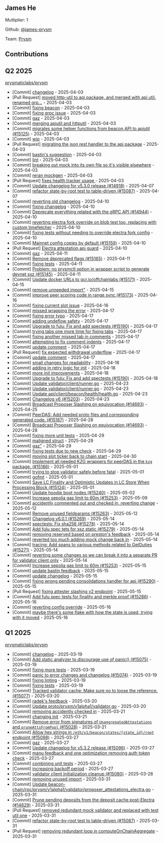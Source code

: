 
## James He
Multiplier: 1

Github: [@james-prysm](https://github.com/james-prysm)

Team: [Prysm](https://github.com/Prysmaticlabs/Prysm/pulls?q=author%3Ajames-prysm)

## Contributions

## Q2 2025


[prysmaticlabs/prysm](https://github.com/prysmaticlabs/prysm)
* [Commit] [changelog](https://github.com/prysmaticlabs/prysm/commit/b6e43638a35465f7a93c19834ad1c14790fb5d60) - 2025-04-03
* [Pull Request] [moved http-util to api package, and merged with api util. renamed grp…](https://github.com/prysmaticlabs/prysm/pull/15128) - 2025-04-03
* [Commit] [fixing beacon](https://github.com/prysmaticlabs/prysm/commit/9470fc6e954fdf023e3faeffe6ab3bdfe4dbfba0) - 2025-04-03
* [Commit] [fixing grpc issue](https://github.com/prysmaticlabs/prysm/commit/e88b611aeb68044f7d42490c741e1b47477e6e62) - 2025-04-03
* [Commit] [gaz](https://github.com/prysmaticlabs/prysm/commit/ed5443fab0df03335f6edea63f8e8a92ee6d2f4b) - 2025-04-03
* [Commit] [merging apiutil and httputil](https://github.com/prysmaticlabs/prysm/commit/6168cdc135d9e6f07b8c14983800234cc01e5c0e) - 2025-04-03
* [Commit] [migrates some helper functions from beacon API to apiutil (#15125)](https://github.com/prysmaticlabs/prysm/commit/4a1c627f6fc92e9b0df7eb4c956240b16aa455b8) - 2025-04-03
* [Commit] [wip](https://github.com/prysmaticlabs/prysm/commit/fe2fd9fe676ddfb2cdcf2071c9b25b078fb35f6d) - 2025-04-03
* [Pull Request] [migrating the json rest handler to the api package](https://github.com/prysmaticlabs/prysm/pull/15127) - 2025-04-03
* [Commit] [bastin's suggestion](https://github.com/prysmaticlabs/prysm/commit/db29d4794820e4652226f2ec5610b4a09293cd16) - 2025-04-03
* [Commit] [lint](https://github.com/prysmaticlabs/prysm/commit/faba5a0ad62362cce5d2cda0e6a2986bf2a96c47) - 2025-04-03
* [Commit] [breaking out mock into its own file so it's visible elsewhere](https://github.com/prysmaticlabs/prysm/commit/80461016143cacea87932243d3d240bafe2aef01) - 2025-04-03
* [Commit] [reran mockgen](https://github.com/prysmaticlabs/prysm/commit/d7b5cee44575910a93f3a33c6f9c83695ef50ef2) - 2025-04-03
* [Pull Request] [fixes health tracker usage ](https://github.com/prysmaticlabs/prysm/pull/15126) - 2025-04-03
* [Commit] [Update changelog for v5.3.0 release (#14918)](https://github.com/prysmaticlabs/prysm/commit/66878deb2c902ddaba29f5e8958dee78c1480390) - 2025-04-07
* [Commit] [refactor state-by-root test to table-driven (#15087)](https://github.com/prysmaticlabs/prysm/commit/1b65e000963be3ab6615be861385617e64b95f43) - 2025-04-07
* [Commit] [reverting old changelog](https://github.com/OffchainLabs/prysm/commit/ee564d506789b6f443fa420fc76f30d01dac4e41) - 2025-04-10
* [Commit] [fixing changelog](https://github.com/OffchainLabs/prysm/commit/16af4e15c32ae8dc2c5228c175c97b70a07915b0) - 2025-04-10
* [Commit] [Deprecate everything related with the gRPC API (#14944)](https://github.com/OffchainLabs/prysm/commit/9d1750ce8682af23822350be8d6a3ae1d9d28f9a) - 2025-04-10
* [Commit] [reverting electra fork override on blob test too, replacing with custom timefetcher](https://github.com/OffchainLabs/prysm/commit/ac827ed8ba873b7a8d84936c0979bac1f3cf6e0a) - 2025-04-10
* [Commit] [fixing tests without needing to override electra fork config](https://github.com/OffchainLabs/prysm/commit/7df3c7f0655d9890ad9e6c9d7ae027f711f95c39) - 2025-04-10
* [Commit] [Mainnet config copies by default (#15159)](https://github.com/OffchainLabs/prysm/commit/e20420aa87f4f0182beb1af1c3641d770951efa3) - 2025-04-10
* [Pull Request] [Electra attestation api guard](https://github.com/OffchainLabs/prysm/pull/15161) - 2025-04-10
* [Commit] [gaz](https://github.com/OffchainLabs/prysm/commit/8edd5c9696b26ed4f43e5fd84631b744223cd864) - 2025-04-11
* [Commit] [Remove deprecated flags (#15165)](https://github.com/OffchainLabs/prysm/commit/e6e03c8ac9dfdd416af436bb645699ea03a548de) - 2025-04-11
* [Commit] [fixing tests](https://github.com/OffchainLabs/prysm/commit/1252a2361ffdcbfd5696c455652b6bd538c2a286) - 2025-04-11
* [Commit] [Problem: no prysmctl option in wrapper script to generate devnet ssz (#15145)](https://github.com/OffchainLabs/prysm/commit/ac0ea13dbef4d50799782185b93d00afb99fe26a) - 2025-04-11
* [Commit] [Update docker URLs to gcr.io/offchainlabs (#15171)](https://github.com/OffchainLabs/prysm/commit/215dbb8e406db0f1b6f4eb6744fc2e1e1c5d6ab6) - 2025-04-15
* [Commit] [remove unneeded import"](https://github.com/OffchainLabs/prysm/commit/7bc53ae49f71cbe354a5b9a308bcbae366a8452e) - 2025-04-15
* [Commit] [improve peer scoring code in range sync (#15173)](https://github.com/OffchainLabs/prysm/commit/8418157f8a1e1ff806a048f2ef47984475ba14db) - 2025-04-16
* [Commit] [fixing current slot issue](https://github.com/OffchainLabs/prysm/commit/e0f2d126bd46690f7c7abadee8d8254fb5ab5092) - 2025-04-16
* [Commit] [missed wrapping the error](https://github.com/OffchainLabs/prysm/commit/b8e0fa1174f082eb7c4760727ce7a81b03ea812f) - 2025-04-17
* [Commit] [fixing error typo](https://github.com/OffchainLabs/prysm/commit/b17e4c2415502fe04e08a47c4813900d41e7ae8e) - 2025-04-17
* [Commit] [adding undeflow safety](https://github.com/OffchainLabs/prysm/commit/38733a989e935abc83b6727eeb33bd3afb9fad33) - 2025-04-17
* [Commit] [Upgrade to fulu: Fix and add spectests (#15190)](https://github.com/OffchainLabs/prysm/commit/167f719860547520be79e3141b60fdbd53253089) - 2025-04-17
* [Commit] [trying tabs one more time for fixing tabs](https://github.com/OffchainLabs/prysm/commit/27028f591fb1b171ef00b33c6ed37bc6303c0981) - 2025-04-17
* [Commit] [fixing another missed tab in comments](https://github.com/OffchainLabs/prysm/commit/164f7a76defadec89fc01d1c464f84ae175e0f74) - 2025-04-17
* [Commit] [attempting to fix comment indents](https://github.com/OffchainLabs/prysm/commit/1a932ca415fc3dc4043425f4db5cd039c6dbec32) - 2025-04-17
* [Commit] [update comment](https://github.com/OffchainLabs/prysm/commit/e07da541ac80a28b7fe84b4ff436622cff92b046) - 2025-04-17
* [Pull Request] [fix expected withdrawal underflow](https://github.com/OffchainLabs/prysm/pull/15191) - 2025-04-17
* [Commit] [update comment](https://github.com/OffchainLabs/prysm/commit/dde45d628190fde6887f73209caf7b35ef55e0a4) - 2025-04-17
* [Commit] [small changes for readability](https://github.com/OffchainLabs/prysm/commit/63c438c8dc4fc2dd5f80a89f66d8ed118ee62972) - 2025-04-18
* [Commit] [adding in retry logic for init](https://github.com/OffchainLabs/prysm/commit/83e6f5f351ec8e05e1f1b40138429114bf720a72) - 2025-04-18
* [Commit] [more init improvements](https://github.com/OffchainLabs/prysm/commit/ca0c541d133f4694f2855c04305f68cc9367058f) - 2025-04-18
* [Commit] [Upgrade to fulu: Fix and add spectests (#15190)](https://github.com/OffchainLabs/prysm/commit/167f719860547520be79e3141b60fdbd53253089) - 2025-04-18
* [Commit] [Update validator/client/runner.go](https://github.com/OffchainLabs/prysm/commit/3b04d074f9a5ae3b90ee01f7899be1a00cef71fe) - 2025-04-23
* [Commit] [Update validator/client/runner.go](https://github.com/OffchainLabs/prysm/commit/dce45ffe339dc904ec58a603496b8c7592dd7a0b) - 2025-04-23
* [Commit] [Update api/client/beacon/health/health.go](https://github.com/OffchainLabs/prysm/commit/2870da8c8f8c100b2c3cc04668eb52ecc82e1e31) - 2025-04-23
* [Commit] [Changelog v6 (#15203)](https://github.com/OffchainLabs/prysm/commit/83460c99561d6f3966d17ebf1e3b483cc570dc6f) - 2025-04-23
* [Commit] [Broadcast Proposer Slashing on equivocation (#14693)](https://github.com/OffchainLabs/prysm/commit/7887ebbc4a6b56f1e9c17374214adcf5995b99d7) - 2025-04-25
* [Commit] [PeerDAS: Add needed proto files and corresponding generated code. (#15187)](https://github.com/OffchainLabs/prysm/commit/1298dc3a4602247c39cd1b1e888e0e68258ca577) - 2025-04-28
* [Commit] [Broadcast Proposer Slashing on equivocation (#14693)](https://github.com/OffchainLabs/prysm/commit/7887ebbc4a6b56f1e9c17374214adcf5995b99d7) - 2025-04-28
* [Commit] [fixing more unit tests](https://github.com/OffchainLabs/prysm/commit/e0d344664eddeb9a2b6892f12d91d41afa28ace2) - 2025-04-29
* [Commit] [maligned struct](https://github.com/OffchainLabs/prysm/commit/e69127aef2406f1405f6a4929439be3fd2b8681b) - 2025-04-29
* [Commit] [gaz"](https://github.com/OffchainLabs/prysm/commit/4207d79cfef2bdc4a725d624a222e34d1add6a1a) - 2025-04-29
* [Commit] [fixing tests due to new check](https://github.com/OffchainLabs/prysm/commit/7461968a06af3a18f0a41a908d056c5f36c2979d) - 2025-04-29
* [Commit] [moving slot ticker back to chain start](https://github.com/OffchainLabs/prysm/commit/190b84bf3691a3afa7f495ac876a1d9fdbf8835e) - 2025-04-30
* [Commit] [Implement all needed KZG wrappers for peerDAS in the `kzg` package. (#15186)](https://github.com/OffchainLabs/prysm/commit/ab5505e13e7145b8a5dcedb0b233f68d29bb78df) - 2025-05-01
* [Commit] [trying to stop validator safely before fatal](https://github.com/OffchainLabs/prysm/commit/5be3f3d9fa8f1a00af25ef50606e7ca8cf3f3cca) - 2025-05-01
* [Commit] [gofmt](https://github.com/OffchainLabs/prysm/commit/b700ff2ca414ce3bf7a225e546e5c31504087c95) - 2025-05-01
* [Commit] [Save LC Finality and Optimistic Updates in LC Store When Processing Block (#15124)](https://github.com/OffchainLabs/prysm/commit/c9e870198701292bf18817b6c50bd2d67372f23b) - 2025-05-01
* [Commit] [Update hoodie boot nodes (#15240)](https://github.com/OffchainLabs/prysm/commit/204302a821da57632ec4e2d89126a21f00bd2817) - 2025-05-02
* [Commit] [Increase sepolia gas limit to 60m (#15253)](https://github.com/OffchainLabs/prysm/commit/b4a66a09933007af2ff25a8970daaaf810896038) - 2025-05-09
* [Commit] [accidently commented out and checked in, reverting change](https://github.com/OffchainLabs/prysm/commit/d81964eee1ab611020418f6f3b3bd0829cbd53c9) - 2025-05-12
* [Commit] [Remove unused fieldparams (#15263)](https://github.com/OffchainLabs/prysm/commit/0251fd78e98e245715a50906a1119db4328afdff) - 2025-05-12
* [Commit] [Changelog v6.0.1 (#15269)](https://github.com/OffchainLabs/prysm/commit/9e3d73c1c21a35a4b62ebd206c37e77bb2105888) - 2025-05-14
* [Commit] [spectests: Fix sha256 (#15278)](https://github.com/OffchainLabs/prysm/commit/6f9a93ac8906496e9425e0dc918152ac8791c8e5) - 2025-05-14
* [Commit] [Add fulu spec tets for ssz static (#15279)](https://github.com/OffchainLabs/prysm/commit/325ec97355a845bfde4b8eea05278f20e0b59676) - 2025-05-14
* [Commit] [removing reserved based on preston's feedback](https://github.com/OffchainLabs/prysm/commit/caf7c5259ff13209a6f914e81dfb54a1d3129f09) - 2025-05-14
* [Commit] [reverted too much adding mock change back in](https://github.com/OffchainLabs/prysm/commit/903bac67694e263c9a1ceb733cb4acebc9c39a76) - 2025-05-14
* [Commit] [tracing: Add spans to various methods related to GetDuties (#15271)](https://github.com/OffchainLabs/prysm/commit/eea53eb6dc1031ae4a987569b3273eb10f230256) - 2025-05-14
* [Commit] [reverting some changes so we can break it into a separate PR for validator client only](https://github.com/OffchainLabs/prysm/commit/8e449b514e3ce351b1bc4c12efd6b3b4ebfc77c7) - 2025-05-14
* [Commit] [Increase sepolia gas limit to 60m (#15253)](https://github.com/OffchainLabs/prysm/commit/b4a66a09933007af2ff25a8970daaaf810896038) - 2025-05-15
* [Commit] [update bastin feedback](https://github.com/OffchainLabs/prysm/commit/603dc1f48f4f6872146d900dc1502f34da8ef175) - 2025-05-15
* [Commit] [update changelog](https://github.com/OffchainLabs/prysm/commit/4edc2e77d2a9dd0fe1b1b8e74b2804c620236fe0) - 2025-05-15
* [Commit] [fixing wrong pending consolidations handler for api (#15290)](https://github.com/OffchainLabs/prysm/commit/63a06419573432cbb4daecd7d42170492b9222de) - 2025-05-15
* [Pull Request] [fixing attester slashing v2 endpoint](https://github.com/OffchainLabs/prysm/pull/15291) - 2025-05-15
* [Commit] [Add fulu spec tests for finality and merkle proof (#15286)](https://github.com/OffchainLabs/prysm/commit/0b3289361c56aaaccfe598e31a4117d85d3693d7) - 2025-05-16
* [Commit] [reverting config override](https://github.com/OffchainLabs/prysm/commit/171740e689b006433cac8034157fc22c976f595c) - 2025-05-16
* [Commit] [maybe there's some flake with how the state is used, trying with it moved](https://github.com/OffchainLabs/prysm/commit/ce2bad6f33b587e51688f94dd6439d70bc848823) - 2025-05-16
## Q1 2025

[prysmaticlabs/prysm](https://github.com/prysmaticlabs/prysm)
* [Commit] [changelog](https://github.com/prysmaticlabs/prysm/commit/54ed83472af5443142195995f968654930ffc289) - 2025-03-19
* [Commit] [Add static analyzer to discourage use of panic() (#15075)](https://github.com/prysmaticlabs/prysm/commit/2aa52fb56aa58f02ceb8137ada7d1ec13f4d08cc) - 2025-03-19
* [Commit] [fixing more tests](https://github.com/prysmaticlabs/prysm/commit/e5fb4a4a182ebf000122fec342de85dadd2db2ab) - 2025-03-19
* [Commit] [panic to error changes and changelog (#15074)](https://github.com/prysmaticlabs/prysm/commit/08bfaca42d25c4d5691d9b6e7026405e6503c10f) - 2025-03-19
* [Commit] [fixing linting](https://github.com/prysmaticlabs/prysm/commit/2a0cc00a01b6edda01df46c6627bd94e9193a00f) - 2025-03-19
* [Commit] [fixing tests](https://github.com/prysmaticlabs/prysm/commit/36ddd741ba95ddcb5bd968ff9658aea2f78f7498) - 2025-03-19
* [Commit] [Tracked validator cache: Make sure no to loose the reference. (#15077)](https://github.com/prysmaticlabs/prysm/commit/c73473b59df9aa25883a9856301871f98d31340b) - 2025-03-20
* [Commit] [radek's feedback](https://github.com/prysmaticlabs/prysm/commit/0f51734bbf24283e7010994db47868edc9583cb3) - 2025-03-20
* [Commit] [Update proto/prysm/v1alpha1/validator.go](https://github.com/prysmaticlabs/prysm/commit/2dbe98b735c5b8361f5f7d592482dffef4189803) - 2025-03-20
* [Commit] [removing accidently checked in](https://github.com/prysmaticlabs/prysm/commit/d9865577915466882020d0a2f25c70f2f7897888) - 2025-03-21
* [Commit] [changing init](https://github.com/prysmaticlabs/prysm/commit/98d2cff99c8fe2e8f28495f710361c1c461e0ee1) - 2025-03-21
* [Commit] [Remove error from signatures of `UnaggregatedAttestations` and `pruneAttsFromPool` (#15028)](https://github.com/prysmaticlabs/prysm/commit/15462844f91837932004701759fe29c8f50528a8) - 2025-03-21
* [Commit] [Allow hex strings in `/eth/v1/beacon/states/{state_id}/root` endpoint (#15098)](https://github.com/prysmaticlabs/prysm/commit/e42611ec729cfdb14ab82fc8b269729ea6c9be21) - 2025-03-27
* [Commit] [gaz](https://github.com/prysmaticlabs/prysm/commit/56aeda489c7b2db7418b4108046d54a600550d90) - 2025-03-27
* [Commit] [Update changelog for v5.3.2 release (#15096)](https://github.com/prysmaticlabs/prysm/commit/98b13ea14425b6ab5aad5297ed9fce1e42a0a673) - 2025-03-27
* [Commit] [manu feedback and one optimization removing auth token check](https://github.com/prysmaticlabs/prysm/commit/6e05c79f24e6ff0e42fe884c3e64d8f34b8df40c) - 2025-03-27
* [Commit] [combining unit tests](https://github.com/prysmaticlabs/prysm/commit/d5b5226c3ff0711e8da3c50d300820994819de82) - 2025-03-27
* [Commit] [increasing backoff period](https://github.com/prysmaticlabs/prysm/commit/abf9d92d82e2f4090d75a9c2b406cececaf36d18) - 2025-03-27
* [Commit] [validator client initialization cleanup (#15080)](https://github.com/prysmaticlabs/prysm/commit/e3fb4e86ec851643b747d04e77720d0be7ed0eec) - 2025-03-28
* [Commit] [removing unused import](https://github.com/prysmaticlabs/prysm/commit/a1b2217480affcdfbff645630b4854d42a927e2b) - 2025-03-31
* [Commit] [Update beacon-chain/rpc/prysm/v1alpha1/validator/proposer_attestations_electra.go](https://github.com/prysmaticlabs/prysm/commit/ab74129aa776d74dc2413d2cdb07d7e3e624b5bc) - 2025-03-31
* [Commit] [Prune pending deposits from the deposit cache post-Electra (#14829)](https://github.com/prysmaticlabs/prysm/commit/557c5be4335d7e02dc5a899830cba8323d8ef467) - 2025-03-31
* [Pull Request] [removed redundant mock validator and replaced with test util one](https://github.com/prysmaticlabs/prysm/pull/15111) - 2025-03-31
* [Commit] [refactor state-by-root test to table-driven (#15087)](https://github.com/prysmaticlabs/prysm/commit/1b65e000963be3ab6615be861385617e64b95f43) - 2025-03-31
* [Pull Request] [removing redundant loop in computeOnChainAggregate](https://github.com/prysmaticlabs/prysm/pull/15108) - 2025-03-31
